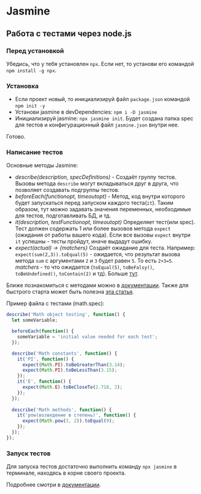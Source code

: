 # Jasmine

## Работа с тестами через node.js

### Перед установкой
Убедись, что у тебя установлен `npx`. Если нет, то установи его командой `npm install -g npx`.
<!-- изучи [мануал по npx](how-to-use-npx.md) -->


### Установка

- Если проект новый, то инициализируй файл `package.json` командой `npm init -y`
- Установи jasmine в devDependencies: `npm i -D jasmine`
- Инициализируй jasmine: `npx jasmine init`. Будет создана папка spec для тестов и конфигурационный файл `jasmine.json` внутри нее.

Готово.


### Написание тестов
Основные методы Jasmine:
- *describe(description, specDefinitions)* - 
Создаёт группу тестов. Вызовы метода `describe` могут вкладываться друг в друга, что позволяет создавать подгруппы тестов.
-  *beforeEach(functionopt, timeoutopt)* - 
Метод, код внутри которого будет запускаться перед запуском каждого теста(`it`). Таким образом, тут можно задавать значения переменных, необходимые для тестов, подготавливать БД, и тд.
- *it(description, testFunctionopt, timeoutopt)*
Определяет тест(или spec). Тест должен содержать 1 или более вызовов метода `expect` (ожидания от работы вашего кода). Если все вызовы `expect` внутри `it` успешны - тесты пройдут, иначе выдадут ошибку.
- *expect(actual) → {matchers}*
Создаёт ожидание для теста. Например: `expect(sum(2,3)).toEqual(5)` - ожидается, что результат вызова метода `sum` с аргументами `2` и `3` будет равен `5`. То есть `2+3=5`.
*matchers* - то что ожидается (`toEqual(5)`, `toBeFalsy()`, `toBeUndefined()`, `toContain(2)` и тд). Больше [тут](https://jasmine.github.io/api/3.5/matchers.html).

Ближе познакомиться с методами можно в [документации](https://jasmine.github.io/api/3.5/global.html#describe). Также для быстрого старта может быть полезна [эта статья](https://habr.com/ru/post/167173/).

Пример файла с тестами (math.spec):
```js
describe('Math object testing', function() {
  let someVariable;

  beforeEach(function() {
    someVariable = 'initial value needed for each test';
  });

  describe('Math constants', function() {
    it('PI', function() {
      expect(Math.PI).toBeGreaterThan(3.14);
      expect(Math.PI).toBeLessThan(3.15);
    });  
    it('E', function() {
      expect(Math.E).toBeCloseTo(2.718, 2);
    });
  });
  
  describe('Math methods', function() {
    it('pow(возведение в степень)', function() {
      expect(Math.pow(3, 2)).toEqual(9);
    });
  });
});
```


### Запуск тестов

Для запуска тестов достаточно выполнить команду `npx jasmine` в терминале, находясь в корне своего проекта.


Подробнее смотри в [документации](https://jasmine.github.io/pages/docs_home.html).